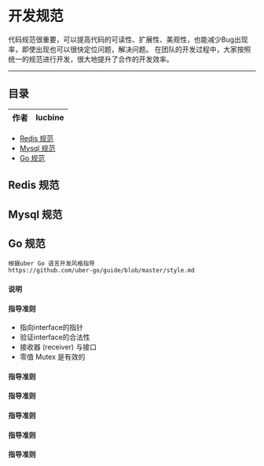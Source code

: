  开发规范
===========================
代码规范很重要，可以提高代码的可读性、扩展性、美观性，也能减少Bug出现率，即使出现也可以很快定位问题，解决问题。
在团队的开发过程中，大家按照统一的规范进行开发，很大地提升了合作的开发效率。
****
## 目录
|作者|lucbine|
|---|---

* [Redis 规范](#Redis规范)
* [Mysql 规范](#Mysql规范)
* [Go 规范](#Redis规范)


Redis 规范
-----------

Mysql 规范
-----------

Go 规范
-----------
```
根据uber Go 语言开发风格指导
https://github.com/uber-go/guide/blob/master/style.md
```
#### 说明
#### 指导准则
 * 指向interface的指针
 * 验证interface的合法性
 * 接收器 (receiver) 与接口
 * 零值 Mutex 是有效的
 
#### 指导准则
#### 指导准则
#### 指导准则
#### 指导准则
#### 指导准则